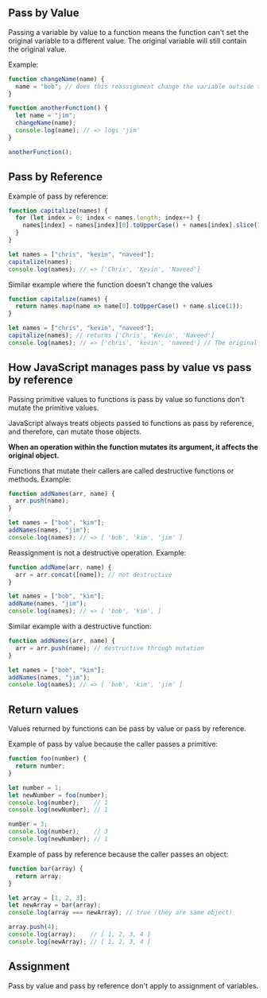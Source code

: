 ## Pass by Value

Passing a variable by value to a function means the function can't set the original variable to a different value. The original variable will still contain the original value.

Example:
```js
function changeName(name) {
  name = "bob"; // does this reassignment change the variable outside the function? NO
}

function anotherFunction() {
  let name = "jim";
  changeName(name);
  console.log(name); // => logs 'jim'
}

anotherFunction();
```

## Pass by Reference

Example of pass by reference:
```js
function capitalize(names) {
  for (let index = 0; index < names.length; index++) {
    names[index] = names[index][0].toUpperCase() + names[index].slice(1);
  }
}

let names = ["chris", "kevin", "naveed"];
capitalize(names);
console.log(names); // => ['Chris', 'Kevin', 'Naveed']
```

Similar example where the function doesn't change the values
```js
function capitalize(names) {
  return names.map(name => name[0].toUpperCase() + name.slice(1));
}

let names = ["chris", "kevin", "naveed"];
capitalize(names); // returns ['Chris', 'Kevin', 'Naveed']
console.log(names); // => ['chris', 'kevin', 'naveed'] // The original object still has the original values because the capitalize() function doesn't mutate it. Instead, it returns a new array object.
```

## How JavaScript manages pass by value vs pass by reference

Passing primitive values to functions is pass by value so functions don't mutate the primitive values.

JavaScript always treats objects passed to functions as pass by reference, and therefore, can mutate those objects.

**When an operation within the function mutates its argument, it affects the original object.**

Functions that mutate their callers are called destructive functions or methods. Example:
```js
function addNames(arr, name) {
  arr.push(name);
}

let names = ["bob", "kim"];
addNames(names, "jim");
console.log(names); // => [ 'bob', 'kim', 'jim' ]
```

Reassignment is not a destructive operation. Example:
```js
function addName(arr, name) {
  arr = arr.concat([name]); // not destructive
}

let names = ["bob", "kim"];
addName(names, "jim");
console.log(names); // => [ 'bob', 'kim', ]
```

Similar example with a destructive function:
```js
function addNames(arr, name) { 
  arr = arr.push(name); // destructive through mutation
}

let names = ["bob", "kim"];
addNames(names, "jim");
console.log(names); // => [ 'bob', 'kim', 'jim' ]
```

## Return values

Values returned by functions can be pass by value or pass by reference.

Example of pass by value because the caller passes a primitive:
```js
function foo(number) {
  return number;
}

let number = 1;
let newNumber = foo(number);
console.log(number);    // 1
console.log(newNumber); // 1

number = 3;
console.log(number);    // 3
console.log(newNumber); // 1
```

Example of pass by reference because the caller passes an object:
```js
function bar(array) {
  return array;
}

let array = [1, 2, 3];
let newArray = bar(array);
console.log(array === newArray); // true (they are same object)

array.push(4);
console.log(array);    // [ 1, 2, 3, 4 ]
console.log(newArray); // [ 1, 2, 3, 4 ]
```

## Assignment

Pass by value and pass by reference don't apply to assignment of variables.
